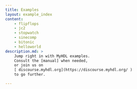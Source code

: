 ```yaml
---
title: Examples 
layout: example_index
content:
    - flipflops 
    - jc2
    - stopwatch
    - sinecomp
    - bitonic
    - helloworld
description.md: >
    Jump right in with MyHDL examples.
    Consult the [manual] when needed,
    or join us on 
    [ discourse.myhdl.org](https://discourse.myhdl.org/ )
    to go further.

---
```


